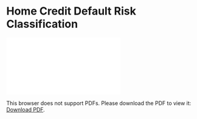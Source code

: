 # Home Credit Default Risk Classification
<object data="Project_Report.pdf" type="application/pdf" width="700px" height="700px">
    <embed src="Project_Report.pdf">
        <p>This browser does not support PDFs. Please download the PDF to view it: <a href="http://yoursite.com/the.pdf">Download PDF</a>.</p>
    </embed>
</object>
